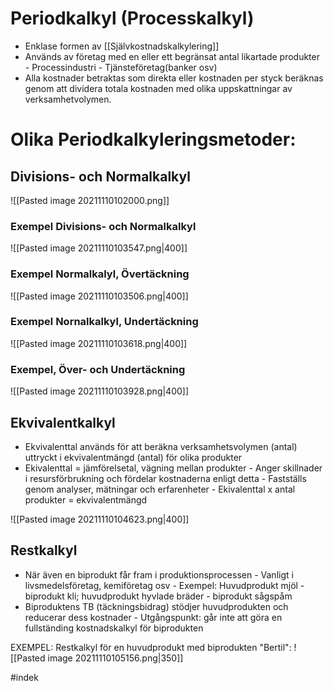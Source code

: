 # Periodkalkyl (Processkalkyl)
- Enklase formen av [[Självkostnadskalkylering]]
- Används av företag med en eller ett begränsat antal likartade produkter
		- Processindustri
		- Tjänsteföretag(banker osv)
- Alla kostnader betraktas som direkta eller kostnaden per styck beräknas genom att dividera totala kostnaden med olika uppskattningar av verksamhetvolymen.

# Olika Periodkalkyleringsmetoder:

## Divisions- och Normalkalkyl
![[Pasted image 20211110102000.png]]

### Exempel Divisions- och Normalkalkyl
![[Pasted image 20211110103547.png|400]]

### Exempel Normalkalyl, Övertäckning
![[Pasted image 20211110103506.png|400]]

### Exempel Nornalkalkyl, Undertäckning
![[Pasted image 20211110103618.png|400]]

### Exempel, Över- och Undertäckning
![[Pasted image 20211110103928.png|400]]

## Ekvivalentkalkyl
- Ekvivalenttal används för att beräkna verksamhetsvolymen (antal) uttryckt i ekvivalentmängd (antal) för olika produkter
- Ekivalenttal = jämförelsetal, vägning mellan produkter
		- Anger skillnader i resursförbrukning och fördelar kostnaderna enligt detta
		- Fastställs genom analyser, mätningar och erfarenheter
		- Ekivalenttal x antal produkter = ekvivalentmängd

![[Pasted image 20211110104623.png|400]]

## Restkalkyl
- När även en biprodukt får fram i produktionsprocessen
		- Vanligt i livsmedelsföretag, kemiföretag osv
		- Exempel: Huvudprodukt mjöl - biprodukt kli; huvudprodukt hyvlade bräder - biprodukt sågspåm
- Biproduktens TB (täckningsbidrag) stödjer huvudprodukten och reducerar dess kostnader
		- Utgångspunkt: går inte att göra en fullständing kostnadskalkyl för biprodukten

EXEMPEL: Restkalkyl för en huvudprodukt med biprodukten "Bertil":
![[Pasted image 20211110105156.png|350]]

#indek 